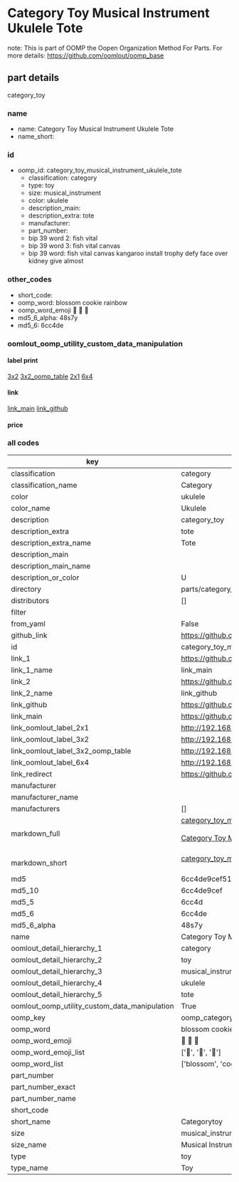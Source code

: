 # Category Toy Musical Instrument Ukulele Tote  

note: This is part of OOMP the Oopen Organization Method For Parts. For more details: https://github.com/oomlout/oomp_base

##  part details
  



category_toy



### name
* name: Category Toy Musical Instrument Ukulele Tote
* name_short: 
### id
* oomp_id: category_toy_musical_instrument_ukulele_tote
  * classification: category
  * type: toy
  * size: musical_instrument
  * color: ukulele
  * description_main: 
  * description_extra: tote
  * manufacturer: 
  * part_number: 
  * bip 39 word 2: fish vital
  * bip 39 word 3: fish vital canvas
  * bip 39 word: fish vital canvas kangaroo install trophy defy face over kidney give almost

### other_codes
* short_code: 
* oomp_word: blossom cookie rainbow
* oomp_word_emoji :blossom: :cookie: :rainbow:
* md5_6_alpha: 48s7y
* md5_6: 6cc4de






### oomlout_oomp_utility_custom_data_manipulation
#### label print
[3x2](http://192.168.1.245:1112/?label=oomp%2048s7y)
[3x2_oomp_table](http://192.168.1.108:1112/?label=oomp%2048s7y)
[2x1](http://192.168.1.242:1112/?label=oomp%2048s7y)
[6x4](http://192.168.1.55:1112/?label=oomp%2048s7y)    

#### link

[link_main](https://github.com/oomlout/oomlout_oomp_version_1_messy/tree/main/parts/category_toy_musical_instrument_ukulele_tote) [link_github](https://github.com/oomlout/oomlout_oomp_version_1_messy/tree/main/parts/category_toy_musical_instrument_ukulele_tote)                             

#### price







### all codes 
| key | value |  
| --- | --- |  
| classification | category |  
| classification_name | Category |  
| color | ukulele |  
| color_name | Ukulele |  
| description | category_toy |  
| description_extra | tote |  
| description_extra_name | Tote |  
| description_main |  |  
| description_main_name |  |  
| description_or_color | U  |  
| directory | parts/category_toy_musical_instrument_ukulele_tote |  
| distributors | [] |  
| filter |  |  
| from_yaml | False |  
| github_link | https://github.com/oomlout/oomlout_oomp_part_src/tree/main/parts/category_toy_musical_instrument_ukulele_tote |  
| id | category_toy_musical_instrument_ukulele_tote |  
| link_1 | https://github.com/oomlout/oomlout_oomp_version_1_messy/tree/main/parts/category_toy_musical_instrument_ukulele_tote |  
| link_1_name | link_main |  
| link_2 | https://github.com/oomlout/oomlout_oomp_version_1_messy/tree/main/parts/category_toy_musical_instrument_ukulele_tote |  
| link_2_name | link_github |  
| link_github | https://github.com/oomlout/oomlout_oomp_version_1_messy/tree/main/parts/category_toy_musical_instrument_ukulele_tote |  
| link_main | https://github.com/oomlout/oomlout_oomp_version_1_messy/tree/main/parts/category_toy_musical_instrument_ukulele_tote |  
| link_oomlout_label_2x1 | http://192.168.1.242:1112/?label=oomp%2048s7y |  
| link_oomlout_label_3x2 | http://192.168.1.245:1112/?label=oomp%2048s7y |  
| link_oomlout_label_3x2_oomp_table | http://192.168.1.108:1112/?label=oomp%2048s7y |  
| link_oomlout_label_6x4 | http://192.168.1.55:1112/?label=oomp%2048s7y |  
| link_redirect | https://github.com/oomlout/oomlout_oomp_version_1_messy/tree/main/parts/category_toy_musical_instrument_ukulele_tote |  
| manufacturer |  |  
| manufacturer_name |  |  
| manufacturers | [] |  
| markdown_full | [category_toy_musical_instrument_ukulele_tote](none)<br>[](none)<br>[Category Toy Musical Instrument Ukulele Tote](none)<br><br> |  
| markdown_short | [category_toy_musical_instrument_ukulele_tote](none)<br><br> |  
| md5 | 6cc4de9cef518737a3bab798437d42bd |  
| md5_10 | 6cc4de9cef |  
| md5_5 | 6cc4d |  
| md5_6 | 6cc4de |  
| md5_6_alpha | 48s7y |  
| name | Category Toy Musical Instrument Ukulele Tote |  
| oomlout_detail_hierarchy_1 | category |  
| oomlout_detail_hierarchy_2 | toy |  
| oomlout_detail_hierarchy_3 | musical_instrument |  
| oomlout_detail_hierarchy_4 | ukulele |  
| oomlout_detail_hierarchy_5 | tote |  
| oomlout_oomp_utility_custom_data_manipulation | True |  
| oomp_key | oomp_category_toy_musical_instrument_ukulele_tote |  
| oomp_word | blossom cookie rainbow |  
| oomp_word_emoji | :blossom: :cookie: :rainbow: |  
| oomp_word_emoji_list | [':blossom:', ':cookie:', ':rainbow:'] |  
| oomp_word_list | ['blossom', 'cookie', 'rainbow'] |  
| part_number |  |  
| part_number_exact |  |  
| part_number_name |  |  
| short_code |  |  
| short_name | Categorytoy |  
| size | musical_instrument |  
| size_name | Musical Instrument |  
| type | toy |  
| type_name | Toy |  

